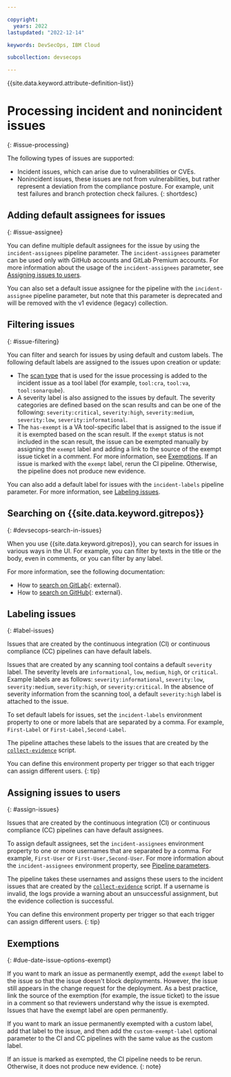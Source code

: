 ```yaml
---

copyright:
  years: 2022
lastupdated: "2022-12-14"

keywords: DevSecOps, IBM Cloud

subcollection: devsecops

---
```


{{site.data.keyword.attribute-definition-list}}

# Processing incident and nonincident issues
{: #issue-processing}


The following types of issues are supported:

* Incident issues, which can arise due to vulnerabilities or CVEs.
* Nonincident issues, these issues are not from vulnerabilities, but rather represent a deviation from the compliance posture. For example, unit test failures and branch protection check failures. 
{: shortdesc}

## Adding default assignees for issues
{: #issue-assignee}

You can define multiple default assignees for the issue by using the `incident-assignees` pipeline parameter. The `incident-assignees` parameter can be used only with GitHub accounts and GitLab Premium accounts. For more information about the usage of the `incident-assignees` parameter, see [Assigning issues to users](#assign-issues).

You can also set a default issue assignee for the pipeline with the `incident-assignee` pipeline parameter, but note that this parameter is deprecated and will be removed with the v1 evidence (legacy) collection.

## Filtering issues
{: #issue-filtering}

You can filter and search for issues by using default and custom labels. The following default labels are assigned to the issues upon creation or update:
- The [scan type](/docs/devsecops?topic=devsecops-devsecops-issues-due-date#due-date-supported-tools) that is used for the issue processing is added to the incident issue as a tool label (for example, `tool:cra`, `tool:va`, `tool:sonarqube`).
- A severity label is also assigned to the issues by default. The severity categories are defined based on the scan results and can be one of the following: `severity:critical`, `severity:high`, `severity:medium`, `severity:low`, `severity:informational`.
- The `has-exempt` is a VA tool-specific label that is assigned to the issue if it is exempted based on the scan result. If the `exempt` status is not included in the scan result, the issue can be exempted manually by assigning the `exempt` label and adding a link to the source of the exempt issue ticket in a comment. For more information, see [Exemptions](#due-date-issue-options-exempt). If an issue is marked with the `exempt` label, rerun the CI pipeline. Otherwise, the pipeline does not produce new evidence.

You can also add a default label for issues with the `incident-labels` pipeline parameter. For more information, see [Labeling issues](#label-issues).

## Searching on {{site.data.keyword.gitrepos}}
{: #devsecops-search-in-issues}

When you use {{site.data.keyword.gitrepos}}, you can search for issues in various ways in the UI. For example, you can filter by texts in the title or the body, even in comments, or you can filter by any label.

For more information, see the following documentation:
- How to [search on GitLab](https://docs.gitlab.com/ee/user/search/#search-issues-and-merge-requests){: external}.
- How to [search on GitHub](https://docs.github.com/en/search-github/searching-on-github/searching-issues-and-pull-requests){: external}.

## Labeling issues
{: #label-issues}

Issues that are created by the continuous integration (CI) or continuous compliance (CC) pipelines can have default labels.

Issues that are created by any scanning tool contains a default `severity` label. The severity levels are `informational`, `low`, `medium`, `high`, or `critical`. Example labels are as follows: `severity:informational`, `severity:low`, `severity:medium`, `severity:high`, or `severity:critical`. In the absence of severity information from the scanning tool, a default `severity:high` label is attached to the issue.

To set default labels for issues, set the `incident-labels` environment property to one or more labels that are separated by a comma. For example, `First-Label` or `First-Label,Second-Label`.

The pipeline attaches these labels to the issues that are created by the [`collect-evidence`](/docs/devsecops?topic=devsecops-devsecops-collect-evidence) script.

You can define this environment property per trigger so that each trigger can assign different users.
{: tip}

## Assigning issues to users
{: #assign-issues}

Issues that are created by the continuous integration (CI) or continuous compliance (CC) pipelines can have default assignees.

To assign default assignees, set the `incident-assignees` environment property to one or more usernames that are separated by a comma. For example, `First-User` or `First-User,Second-User`. For more information about the `incident-assignees` environment property, see [Pipeline parameters](/docs/devsecops?topic=devsecops-cd-devsecops-pipeline-parm).

The pipeline takes these usernames and assigns these users to the incident issues that are created by the [`collect-evidence`](/docs/devsecops?topic=devsecops-devsecops-collect-evidence) script. If a username is invalid, the logs provide a warning about an unsuccessful assignment, but the evidence collection is successful.

You can define this environment property per trigger so that each trigger can assign different users.
{: tip}

## Exemptions
{: #due-date-issue-options-exempt}

If you want to mark an issue as permanently exempt, add the `exempt` label to the issue so that the issue doesn't block deployments. However, the issue still appears in the change request for the deployment. As a best practice, link the source of the exemption (for example, the issue ticket) to the issue in a comment so that reviewers understand why the issue is exempted. Issues that have the exempt label are open permanently.

If you want to mark an issue permanently exempted with a custom label, add that label to the issue, and then add the `custom-exempt-label` optional parameter to the CI and CC pipelines with the same value as the custom label.

If an issue is marked as exempted, the CI pipeline needs to be rerun. Otherwise, it does not produce new evidence.
{: note}
